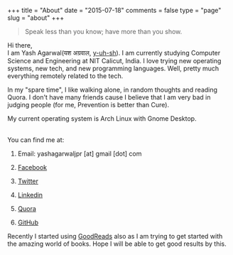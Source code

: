 +++
title = "About"
date = "2015-07-18"
comments = false
type = "page"
slug = "about"
+++

> Speak less than you know; have more than you show.

Hi there,<br>
I am Yash Agarwal(यश अग्रवाल, <a href="https://www.youtube.com/watch?v=mzJVVcVVbA4" target="_blank">y-uh-sh</a>). I am currently studying Computer Science and Engineering at NIT Calicut, India. I love trying new operating systems, new tech, and new programming languages. Well, pretty much everything remotely related to the tech.

<!-- <img style="width: 200px; height: 200px; border-radius: 2%; float: right;" src="/images/yash.jpg">

People say that I don't smile much. That's somewhat true. I am not a camera friendly person. I have very few photos where I am smiling. So I chose that picture to display here. -->

In my "spare time", I like walking alone, in random thoughts and reading Quora. I don't have many friends cause I believe that I am very bad in judging people (for me, Prevention is better than Cure).

My current operating system is Arch Linux with Gnome Desktop.

<br>
You can find me at:

1. Email: yashagarwaljpr [at] gmail [dot] com

2. [Facebook](https://www.facebook.com/theyashagarwal)

3. [Twitter](https://www.twitter.com/yash__here)

4. [Linkedin](https://www.linkedin.com/in/theyashagarwal)

5. [Quora](https://www.quora.com/profile/Yash-Agarwal-140)

6. [GitHub](https://www.github.com/yashhere)

Recently I started using [GoodReads](https://www.goodreads.com/user/show/63354397-yash-agarwal) also as I am trying to get started with the amazing world of books. Hope I will be able to get good results by this.